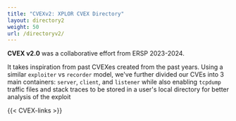 ```yaml
---
title: "CVEXv2: XPLOR CVEX Directory"
layout: directory2
weight: 50
url: /directoryv2/
---
```

**CVEX v2.0** was a collaborative effort from ERSP 2023-2024. 

It takes inspiration from past CVEXes created from the past years.
Using a similar `exploiter` vs `recorder` model, we've further divided our CVEs into 3 main
containers: `server`, `client`, and `listener` while also enabling `tcpdump` traffic files 
and stack traces to be stored in a user's local directory for better analysis of the exploit	

{{< CVEX-links >}}